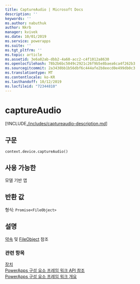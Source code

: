 ```yaml
---
title: CaptureAudio | Microsoft Docs
description: ''
keywords: ''
ms.author: nabuthuk
author: Nkrb
manager: kvivek
ms.date: 10/01/2019
ms.service: powerapps
ms.suite: ''
ms.tgt_pltfrm: ''
ms.topic: article
ms.assetid: 3e6a82ab-dbb2-4a60-acc2-c4f1012a8630
ms.openlocfilehash: 78b2b6bc5049c2921c26f9b5e8baea6ca4f262b3
ms.sourcegitcommit: 2a3430bb1b56dbf6c444afe2b8eecd0e499db0c3
ms.translationtype: MT
ms.contentlocale: ko-KR
ms.lasthandoff: 10/12/2019
ms.locfileid: "72344810"
---
```

# <a name="captureaudio"></a>captureAudio

[!INCLUDE[./includes/captureaudio-description.md](./includes/captureaudio-description.md)]

## <a name="syntax"></a>구문

`context.device.captureAudio()`

## <a name="available-for"></a>사용 가능한 

모델 기반 앱

## <a name="return-value"></a>반환 값

형식: `Promise<FileObject>`

## <a name="remarks"></a>설명

[약속](https://developer.mozilla.org/docs/Web/JavaScript/reference/Global_Objects/Promise) 및 [FileObject](../fileobject.md) 참조

### <a name="related-topics"></a>관련 항목

[장치](../device.md)<br/>
[PowerApps 구성 요소 프레임 워크 API 참조](../../reference/index.md)<br/>
[PowerApps 구성 요소 프레임 워크 개요](../../overview.md)